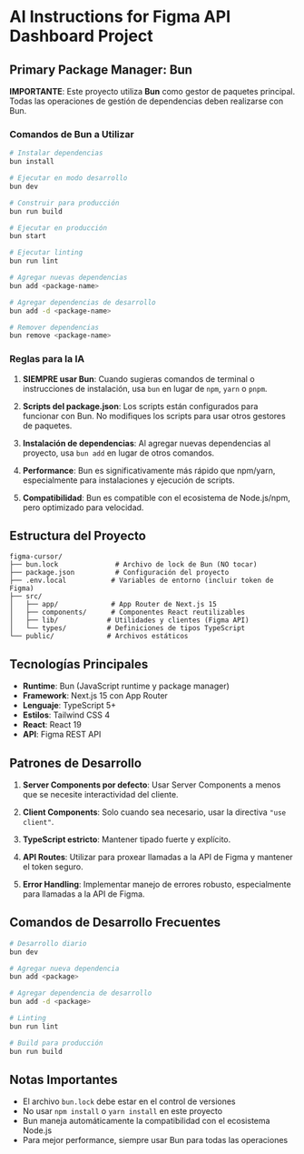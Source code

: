 # AI Instructions for Figma API Dashboard Project

## Primary Package Manager: Bun

**IMPORTANTE**: Este proyecto utiliza **Bun** como gestor de paquetes principal. Todas las operaciones de gestión de dependencias deben realizarse con Bun.

### Comandos de Bun a Utilizar

```bash
# Instalar dependencias
bun install

# Ejecutar en modo desarrollo
bun dev

# Construir para producción
bun run build

# Ejecutar en producción
bun start

# Ejecutar linting
bun run lint

# Agregar nuevas dependencias
bun add <package-name>

# Agregar dependencias de desarrollo
bun add -d <package-name>

# Remover dependencias
bun remove <package-name>
```

### Reglas para la IA

1. **SIEMPRE usar Bun**: Cuando sugieras comandos de terminal o instrucciones de instalación, usa `bun` en lugar de `npm`, `yarn` o `pnpm`.

2. **Scripts del package.json**: Los scripts están configurados para funcionar con Bun. No modifiques los scripts para usar otros gestores de paquetes.

3. **Instalación de dependencias**: Al agregar nuevas dependencias al proyecto, usa `bun add` en lugar de otros comandos.

4. **Performance**: Bun es significativamente más rápido que npm/yarn, especialmente para instalaciones y ejecución de scripts.

5. **Compatibilidad**: Bun es compatible con el ecosistema de Node.js/npm, pero optimizado para velocidad.

## Estructura del Proyecto

```
figma-cursor/
├── bun.lock              # Archivo de lock de Bun (NO tocar)
├── package.json          # Configuración del proyecto
├── .env.local           # Variables de entorno (incluir token de Figma)
├── src/
│   ├── app/             # App Router de Next.js 15
│   ├── components/      # Componentes React reutilizables
│   ├── lib/            # Utilidades y clientes (Figma API)
│   └── types/          # Definiciones de tipos TypeScript
└── public/             # Archivos estáticos
```

## Tecnologías Principales

- **Runtime**: Bun (JavaScript runtime y package manager)
- **Framework**: Next.js 15 con App Router
- **Lenguaje**: TypeScript 5+
- **Estilos**: Tailwind CSS 4
- **React**: React 19
- **API**: Figma REST API

## Patrones de Desarrollo

1. **Server Components por defecto**: Usar Server Components a menos que se necesite interactividad del cliente.

2. **Client Components**: Solo cuando sea necesario, usar la directiva `"use client"`.

3. **TypeScript estricto**: Mantener tipado fuerte y explícito.

4. **API Routes**: Utilizar para proxear llamadas a la API de Figma y mantener el token seguro.

5. **Error Handling**: Implementar manejo de errores robusto, especialmente para llamadas a la API de Figma.

## Comandos de Desarrollo Frecuentes

```bash
# Desarrollo diario
bun dev

# Agregar nueva dependencia
bun add <package>

# Agregar dependencia de desarrollo
bun add -d <package>

# Linting
bun run lint

# Build para producción
bun run build
```

## Notas Importantes

- El archivo `bun.lock` debe estar en el control de versiones
- No usar `npm install` o `yarn install` en este proyecto
- Bun maneja automáticamente la compatibilidad con el ecosistema Node.js
- Para mejor performance, siempre usar Bun para todas las operaciones
